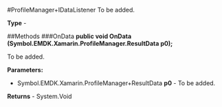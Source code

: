 #ProfileManager+IDataListener
To be added.

**Type** - 

##Methods
###OnData
**public void OnData (Symbol.EMDK.Xamarin.ProfileManager.ResultData p0);**

To be added.

**Parameters:** 

* Symbol.EMDK.Xamarin.ProfileManager+ResultData **p0** - To be added.

**Returns** - System.Void



